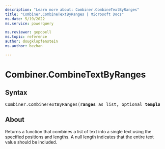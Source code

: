 ```yaml
---
description: "Learn more about: Combiner.CombineTextByRanges"
title: "Combiner.CombineTextByRanges | Microsoft Docs"
ms.date: 5/19/2022
ms.service: powerquery

ms.reviewer: gepopell
ms.topic: reference
author: dougklopfenstein
ms.author: bezhan

---
```

# Combiner.CombineTextByRanges

## Syntax

<pre>
Combiner.CombineTextByRanges(<b>ranges</b> as list, optional <b>template</b> as nullable text) as function
</pre>
  
## About

Returns a function that combines a list of text into a single text using the specified positions and lengths. A null length indicates that the entire text value should be included.
